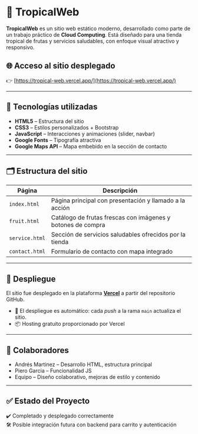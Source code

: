 # 🌴 TropicalWeb

**TropicalWeb** es un sitio web estático moderno, desarrollado como parte de un trabajo práctico de **Cloud Computing**. Está diseñado para una tienda tropical de frutas y servicios saludables, con enfoque visual atractivo y responsivo.

## 🌐 Acceso al sitio desplegado

👉 [https://tropical-web.vercel.app/](https://tropical-web.vercel.app/)

---

## 🧩 Tecnologías utilizadas

- **HTML5** – Estructura del sitio
- **CSS3** – Estilos personalizados + Bootstrap
- **JavaScript** – Interacciones y animaciones (slider, navbar)
- **Google Fonts** – Tipografía atractiva
- **Google Maps API** – Mapa embebido en la sección de contacto

---

## 🗂️ Estructura del sitio

| Página           | Descripción                                           |
|------------------|--------------------------------------------------------|
| `index.html`     | Página principal con presentación y llamado a la acción |
| `fruit.html`     | Catálogo de frutas frescas con imágenes y botones de compra |
| `service.html`   | Sección de servicios saludables ofrecidos por la tienda |
| `contact.html`   | Formulario de contacto con mapa integrado              |

---

## 🚀 Despliegue

El sitio fue desplegado en la plataforma **[Vercel](https://vercel.com/)** a partir del repositorio GitHub.

- 🔁 El despliegue es automático: cada *push* a la rama `main` actualiza el sitio.
- 📦 Hosting gratuito proporcionado por Vercel

---

## 👥 Colaboradores

- Andrés Martinez  – Desarrollo HTML, estructura principal
- Piero Garcia – Funcionalidad JS
- Equipo – Diseño colaborativo, mejoras de estilo y contenido

---



## ✅ Estado del Proyecto

✔️ Completado y desplegado correctamente  
🛠️ Posible integración futura con backend para carrito y autenticación
